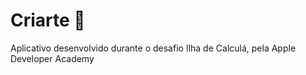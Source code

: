 # Criarte 🎨
Aplicativo desenvolvido durante o desafio Ilha de Calculá, pela Apple Developer Academy
